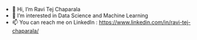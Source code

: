 - 👋 Hi, I’m Ravi Tej Chaparala
- 👀 I’m interested in Data Science and Machine Learning
- 📫 You can reach me on LinkedIn : https://www.linkedin.com/in/ravi-tej-chaparala/

<!---
Ravi-Tej-Ch/Ravi-Tej-Ch is a ✨ special ✨ repository because its `README.md` (this file) appears on your GitHub profile.
You can click the Preview link to take a look at your changes.
--->
